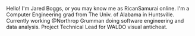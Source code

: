 Hello! I'm Jared Boggs, or you may know me as RicanSamurai online.
I'm a Computer Engineering grad from The Univ. of Alabama in Huntsville.
Currently working @Northrop Grumman doing software engineering and data analysis.
Project Technical Lead for WALDO visual anticheat.
